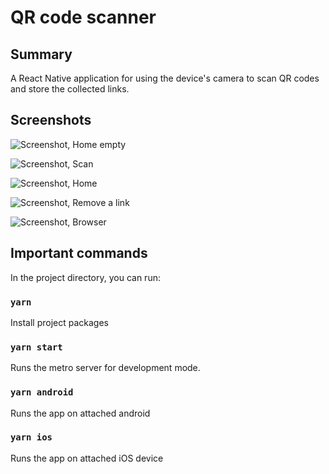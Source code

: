 # QR code scanner

## Summary

A React Native application for using the device's camera to scan QR codes and store the collected links.

## Screenshots

![Screenshot, Home empty](screenshots/screenshot-home-empty.jpg)

![Screenshot, Scan](screenshots/screenshot-scan.jpg)

![Screenshot, Home](screenshots/screenshot-home.jpg)

![Screenshot, Remove a link](screenshots/screenshot-remove.jpg)

![Screenshot, Browser](screenshots/screenshot-webview.jpg)

## Important commands

In the project directory, you can run:

### `yarn`

Install project packages

### `yarn start`

Runs the metro server for development mode.<br />

### `yarn android`

Runs the app on attached android

### `yarn ios`

Runs the app on attached iOS device
